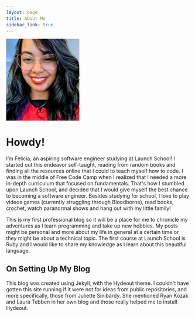 ```yaml
---
layout: page
title: About Me
sidebar_link: true
---
```



<img src="me2.jpg" alt="me" width="200"/>

# Howdy!

I’m Felicia, an aspiring software engineer studying at Launch School! I started out this endeavor self-taught, reading from random books and finding all the resources online that I could to teach myself how to code. I was in the middle of Free Code Camp when I realized that I needed a more in-depth curriculum that focused on fundamentals. That's how I stumbled upon Launch School, and decided that I would give myself the best chance to becoming a software engineer. Besides studying for school, I love to play videos games (currently struggling through Bloodborne), read books, crochet, watch paranormal shows and hang out with my little family! 

This is my first professional blog so it will be a place for me to chronicle my adventures as I learn programming and take up new hobbies. My posts might be personal and more about my life in general at a certain time or they might be about a technical topic. The first course at Launch School is Ruby and I would like to share my knowledge as I learn about this beautiful language. 

## On Setting Up My Blog

This blog was created using Jekyll, with the Hydeout theme. I couldn't have gotten this site running if it were not for ideas from public repositories, and more specifically, those from Juliette Sinibardy. She mentioned Ryan Kozak and Laura Tebben in her own blog and those really helped me to install Hydeout. 